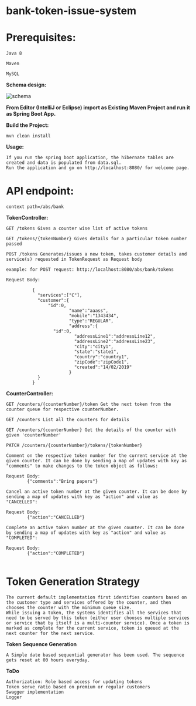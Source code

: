 # bank-token-issue-system

# Prerequisites:
```
Java 8

Maven

MySQL
```

**Schema design:**

![schema](https://user-images.githubusercontent.com/9528278/53480303-eef93a80-3aa0-11e9-98f2-6110d406621d.png)


**From Editor (IntelliJ or Eclipse) import as Existing Maven Project and run it as Spring Boot App.**


**Build the Project:**
```
mvn clean install
```

**Usage:**
```
If you run the spring boot application, the hibernate tables are created and data is populated from data.sql.
Run the application and go on http://localhost:8080/ for welcome page.
```

# API endpoint:
```
context path=/abs/bank
```

**TokenController:**
```
GET /tokens Gives a counter wise list of active tokens
```
```
GET /tokens/{tokenNumber} Gives details for a particular token number passed
```
```
POST /tokens Generates/issues a new token, takes customer details and service(s) requested in TokenRequest as Request body

example: for POST request: http://localhost:8080/abs/bank/tokens

Request Body: 

          {
            "services":["C"],
            "customer":{
				"id":0,
                        "name":"aaass",
                        "mobile":"1343434",
                        "type":"REGULAR",
                        "address":{
				  "id":0,
                          "addressLine1":"addressLine12",
                          "addressLine2":"addressLine23",
                          "city":"city1",
                          "state":"state1",
                          "country":"country1",
                          "zipCode":"zipCode1",
                          "created":"14/02/2019"
                        }
            }
          }

```
**CounterController:**

```
GET /counters/{counterNumber}/token Get the next token from the counter queue for respective counterNumber.
```
```
GET /counters List all the counters for details
```
```
GET /counters/{counterNumber} Get the details of the counter with given 'counterNumber'
```
``` 
PATCH /counters/{counterNumber}/tokens/{tokenNumber} 

Comment on the respective token number for the current service at the given counter. It can be done by sending a map of updates with key as "comments" to make changes to the token object as follows:

Request Body: 
		{"comments":"Bring papers"}

Cancel an active token number at the given counter. It can be done by sending a map of updates with key as "action" and value as "CANCELLED":

Request Body: 
		{"action":"CANCELLED"}
		
Complete an active token number at the given counter. It can be done by sending a map of updates with key as "action" and value as "COMPLETED":

Request Body: 
		{"action":"COMPLETED"}
		
```

# Token Generation Strategy
```
The current default implementation first identifies counters based on the customer type and services offered by the counter, and then chooses the counter with the minimum queue size.
While issuing a token, the systems identifies all the services that need to be served by this token (either user chooses multiple services or service that by itself is a multi-counter service). Once a token is marked as complete for the current service, token is queued at the next counter for the next service.
```
**Token Sequence Generation**
```
A Simple date based sequential generator has been used. The sequence gets reset at 00 hours everyday.
```

**ToDo**
```
Authorization: Role based access for updating tokens
Token serve ratio based on premium or regular customers
Swagger implementation
Logger
```

